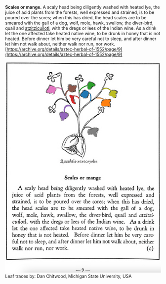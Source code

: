 **Scales or mange.** A scaly head being diligently washed with heated lye, the juice of acid plants from the forests, well expressed and strained, is to be poured over the sores; when this has dried, the head scales are to be smeared with the gall of a dog, wolf, mole, hawk, swallow, the diver-bird, quail and [atzitzicuilotl](atzitzicuilotl.md), with the dregs or lees of the Indian wine. As a drink let the one affected take heated native wine, to be drunk in honey that is not heated. Before dinner let him be very careful not to sleep, and after dinner let him not walk about, neither walk nor run, nor work.  
[https://archive.org/details/aztec-herbal-of-1552/page/9](https://archive.org/details/aztec-herbal-of-1552/page/9)  


![D_p009.png](assets/D_p009.png)  
Leaf traces by: Dan Chitwood, Michigan State University, USA  